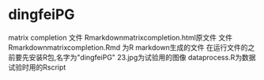 # dingfeiPG
matrix completion
文件 Rmarkdownmatrixcompletion.html原文件
文件 Rmarkdownmatrixcompletion.Rmd 为R markdown生成的文件
在运行文件的之前要先安装R包,名字为"dingfeiPG"
23.jpg为试验用的图像
dataprocess.R为数据试验时用的Rscript
